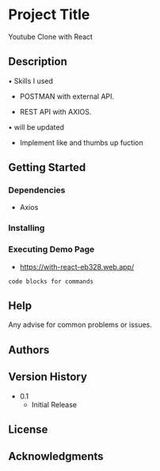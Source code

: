 # Project Title

Youtube Clone with React

## Description

• Skills I used

   - POSTMAN with external API.

   - REST API with AXIOS.

• will be updated

   - Implement like and thumbs up fuction

## Getting Started

### Dependencies

* Axios

### Installing

### Executing Demo Page

* https://with-react-eb328.web.app/
```
code blocks for commands
```

## Help

Any advise for common problems or issues.


## Authors

## Version History

* 0.1
    * Initial Release

## License

## Acknowledgments
